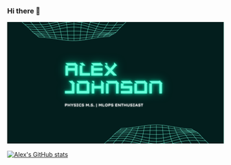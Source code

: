 ### Hi there 👋
<img src="https://github.com/aijphy/aijphy/blob/main/githubcover.png" alt="cover image" >

[![Alex's GitHub stats](https://github-readme-stats.vercel.app/api?username=aijphy)](https://github.com/anuraghazra/github-readme-stats)
<!--
**aijphy/aijphy** is a ✨ _special_ ✨ repository because its `README.md` (this file) appears on your GitHub profile.

Here are some ideas to get you started:

- 🔭 I’m currently working on ...
- 🌱 I’m currently learning ...
- 👯 I’m looking to collaborate on ...
- 🤔 I’m looking for help with ...
- 💬 Ask me about ...
- 📫 How to reach me: ...
- 😄 Pronouns: ...
- ⚡ Fun fact: ...
-->
